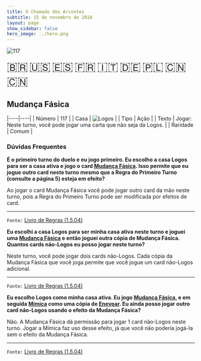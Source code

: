 ```yaml
---
title: O Chamado dos Arcontes
subtitle: 15 de novembro de 2018
layout: page
show_sidebar: false
hero_image: ../hero.png
---
```


![117](https://cdn.keyforgegame.com/media/card_front/pt/341_117_HP2M3PV8GPJ7_pt.png)

<span title="Português" style="font-size: 32px;cursor: pointer;" onclick="javascript:document.querySelector('img[alt=\'117\']').src=document.querySelector('img[alt=\'117\']').src.replace(/card_front\/[^/]+/, 'card_front/pt').replace(/_[^/.0-9]+\.png/, '_pt.png')">🇧🇷</span>
<span title="English" style="font-size: 32px;cursor: pointer;" onclick="javascript:document.querySelector('img[alt=\'117\']').src=document.querySelector('img[alt=\'117\']').src.replace(/card_front\/[^/]+/, 'card_front/en').replace(/_[^/.0-9]+\.png/, '_en.png')">🇺🇸</span>
<span title="Español" style="font-size: 32px;cursor: pointer;" onclick="javascript:document.querySelector('img[alt=\'117\']').src=document.querySelector('img[alt=\'117\']').src.replace(/card_front\/[^/]+/, 'card_front/es').replace(/_[^/.0-9]+\.png/, '_es.png')">🇪🇸</span>
<span title="Français" style="font-size: 32px;cursor: pointer;" onclick="javascript:document.querySelector('img[alt=\'117\']').src=document.querySelector('img[alt=\'117\']').src.replace(/card_front\/[^/]+/, 'card_front/fr').replace(/_[^/.0-9]+\.png/, '_fr.png')">🇫🇷</span>
<span title="Italiano" style="font-size: 32px;cursor: pointer;" onclick="javascript:document.querySelector('img[alt=\'117\']').src=document.querySelector('img[alt=\'117\']').src.replace(/card_front\/[^/]+/, 'card_front/it').replace(/_[^/.0-9]+\.png/, '_it.png')">🇮🇹</span>
<span title="Deutsche" style="font-size: 32px;cursor: pointer;" onclick="javascript:document.querySelector('img[alt=\'117\']').src=document.querySelector('img[alt=\'117\']').src.replace(/card_front\/[^/]+/, 'card_front/de').replace(/_[^/.0-9]+\.png/, '_de.png')">🇩🇪</span>
<span title="Polskie" style="font-size: 32px;cursor: pointer;" onclick="javascript:document.querySelector('img[alt=\'117\']').src=document.querySelector('img[alt=\'117\']').src.replace(/card_front\/[^/]+/, 'card_front/pl').replace(/_[^/.0-9]+\.png/, '_pl.png')">🇵🇱</span>
<span title="简体中文" style="font-size: 32px;cursor: pointer;" onclick="javascript:document.querySelector('img[alt=\'117\']').src=document.querySelector('img[alt=\'117\']').src.replace(/card_front\/[^/]+/, 'card_front/zh-hans').replace(/_[^/.0-9]+\.png/, '_zh-hans.png')">🇨🇳</span>
<span title="繁體中文" style="font-size: 32px;cursor: pointer;" onclick="javascript:document.querySelector('img[alt=\'117\']').src=document.querySelector('img[alt=\'117\']').src.replace(/card_front\/[^/]+/, 'card_front/zh-hant').replace(/_[^/.0-9]+\.png/, '_zh-hant.png')">🇨🇳</span>

## Mudança Fásica

|----|----|
| Número | 117 |
| Casa | ![Logos](https://archonarcana.com/images/thumb/c/ce/Logos.png/22px-Logos.png "Logos") |
| Tipo | Ação |
| Texto | Jogar: Neste turno, você pode jogar uma carta que não seja da Logos. |
| Raridade | Comum |

### Dúvidas Frequentes

**É o primeiro turno do duelo e eu jogo primeiro. Eu escolho a casa
Logos para ser a casa ativa e jogo o card [Mudança Fásica](/cota/117).
Isso permite que eu jogue outro card neste turno mesmo que a
Regra do Primeiro Turno (consulte a página 5) esteja em efeito?**

Ao jogar o card Mudança Fásica você pode jogar outro card da mão
neste turno, pois a Regra do Primeiro Turno pode ser modificada por
efeitos de card.

<hr/>

`Fonte:` [Livro de Regras (1.5.04)](https://drive.google.com/open?id=14pM1J8ZR_4hZbGFZt-ArQdAGsHCPEQdE)

**Eu escolhi a casa Logos para ser minha casa ativa neste turno e
joguei uma [Mudança Fásica](/cota/117) e então joguei outra cópia
de Mudança Fásica. Quantos cards não-Logos eu posso jogar
neste turno?**

Neste turno, você pode jogar dois cards não-Logos. Cada cópia da
Mudança Fásica que você joga permite que você jogue um card
não-Logos adicional.

<hr/>

`Fonte:` [Livro de Regras (1.5.04)](https://drive.google.com/open?id=14pM1J8ZR_4hZbGFZt-ArQdAGsHCPEQdE)

**Eu escolho Logos como minha casa ativa. Eu jogo [Mudança Fásica](/cota/117), e em seguida [Mímica](/cota/328) como uma cópia de
[Enevoar](/cota/110). Eu ainda posso jogar outro card não-Logos
usando o efeito da Mudança Fásica?**

Não. A Mudança Fásica dá permissão para jogar 1 card não-Logos neste
turno. Jogar a Mímica faz uso desse efeito, já que você não poderia
jogá-la sem o efeito da Mudança Fásica.

<hr/>

`Fonte:` [Livro de Regras (1.5.04)](https://drive.google.com/open?id=14pM1J8ZR_4hZbGFZt-ArQdAGsHCPEQdE)
